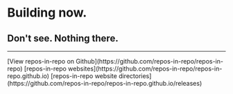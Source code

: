 # Building now.
## Don't see. Nothing there.
<hr>
[View repos-in-repo on Github](https://github.com/repos-in-repo/repos-in-repo)
[repos-in-repo websites](https://github.com/repos-in-repo/repos-in-repo.github.io)
[repos-in-repo website directories](https://github.com/repos-in-repo/repos-in-repo.github.io/releases)
